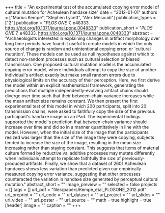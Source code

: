 +++
title = "An experimental test of the accumulated copying error model of cultural mutation for Acheulean handaxe size"
date = "2012-01-01"
authors = ["Marius Kempe", "Stephen Lycett", "Alex Mesoudi"]
publication_types = ["2"]
publication = "_PLOS ONE_ 7, e48333. https://doi.org/10.1371/journal.pone.0048333"
publication_short = "_PLOS ONE_ 7, e48333. https://doi.org/10.1371/journal.pone.0048333"
abstract = "Archaeologists interested in explaining changes in artifact morphology over long time periods have found it useful to create models in which the only source of change is random and unintentional copying error, or `cultural mutation'. These models can be used as null hypotheses against which to detect non-random processes such as cultural selection or biased transmission. One proposed cultural mutation model is the accumulated copying error model, where individuals attempt to copy the size of another individual's artifact exactly but make small random errors due to physiological limits on the accuracy of their perception. Here, we first derive the model within an explicit mathematical framework, generating the predictions that multiple independently-evolving artifact chains should diverge over time such that their between-chain variance increases while the mean artifact size remains constant. We then present the first experimental test of this model in which 200 participants, split into 20 transmission chains, were asked to faithfully copy the size of the previous participant's handaxe image on an iPad. The experimental findings supported the model's prediction that between-chain variance should increase over time and did so in a manner quantitatively in line with the model. However, when the initial size of the image that the participants resized was larger than the size of the image they were copying, subjects tended to increase the size of the image, resulting in the mean size increasing rather than staying constant. This suggests that items of material culture formed by reductive vs. additive processes may mutate differently when individuals attempt to replicate faithfully the size of previously-produced artifacts. Finally, we show that a dataset of 2601 Acheulean handaxes shows less variation than predicted given our empirically measured copying error variance, suggesting that other processes counteracted the variation in handaxe size generated by perceptual cultural mutation."
abstract_short = ""
image_preview = ""
selected = false
projects = []
tags = []
url_pdf = "files/papers/Kempe_etal_PLOSONE_2012.pdf"
url_preprint = ""
url_code = ""
url_dataset = ""
url_project = ""
url_slides = ""
url_video = ""
url_poster = ""
url_source = ""
math = true
highlight = true
[header]
image = ""
caption = ""
+++
